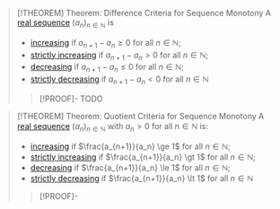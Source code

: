 >[!THEOREM] Theorem: Difference Criteria for Sequence Monotony
>A [real sequence](../Real%20Sequence.md) $(a_n)_{n\in\mathbb{N}}$ is
>- [increasing](../../Functions/Monotony/Monotony%20of%20Real-Valued%20Functions.md) if $a_{n+1} - a_n \ge 0$ for all $n \in \mathbb{N}$;
>- [strictly increasing](../../Functions/Monotony/Monotony%20of%20Real-Valued%20Functions.md) if $a_{n+1} - a_n \gt 0$ for all $n \in \mathbb{N}$;
>- [decreasing](../../Functions/Monotony/Monotony%20of%20Real-Valued%20Functions.md) if $a_{n+1} - a_n \le 0$ for all $n \in \mathbb{N}$;
>- [strictly decreasing](../../Functions/Monotony/Monotony%20of%20Real-Valued%20Functions.md) if $a_{n+1} - a_n \lt 0$ for all $n \in \mathbb{N}$
>
>>[!PROOF]-
>>TODO

>[!THEOREM] Theorem: Quotient Criteria for Sequence Monotony
>A [real sequence](../Real%20Sequence.md) $(a_n)_{n\in\mathbb{N}}$ with $a_n \gt 0$ for all $n \in \mathbb{N}$ is:
>- [increasing](../../Functions/Monotony/Monotony%20of%20Real-Valued%20Functions.md) if $\frac{a_{n+1}}{a_n} \ge 1$ for all $n \in \mathbb{N}$;
>- [strictly increasing](../../Functions/Monotony/Monotony%20of%20Real-Valued%20Functions.md) if $\frac{a_{n+1}}{a_n} \gt 1$ for all $n \in \mathbb{N}$;
>- [decreasing](../../Functions/Monotony/Monotony%20of%20Real-Valued%20Functions.md) if $\frac{a_{n+1}}{a_n} \le 1$ for all $n \in \mathbb{N}$;
>- [strictly decreasing](../../Functions/Monotony/Monotony%20of%20Real-Valued%20Functions.md) if $\frac{a_{n+1}}{a_n} \lt 1$ for all $n \in \mathbb{N}$
>
>>[!PROOF]-